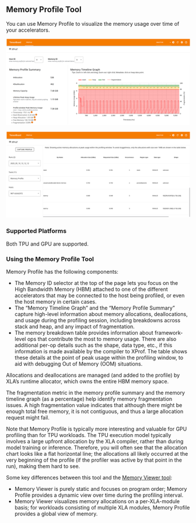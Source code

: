 ## Memory Profile Tool

You can use Memory Profile to visualize the memory usage over time of your
accelerators.

![Memory Profile](images/memory_profile.png)

![Memory Profile](images/memory_profile_2.png)

### Supported Platforms

Both TPU and GPU are supported.

### Using the Memory Profile Tool

Memory Profile has the following components:

*   The Memory ID selector at the top of the page lets you focus on the High
    Bandwidth Memory (HBM) attached to one of the different accelerators that
    may be connected to the host being profiled, or even the host memory in
    certain cases.
*   The “Memory Timeline Graph” and the “Memory Profile Summary” capture
    high-level information about memory allocations, deallocations, and usage
    during the profiling session, including breakdowns across stack and heap,
    and any impact of fragmentation.
*   The memory breakdown table provides information about framework-level ops
    that contribute the most to memory usage. There are also additional per-op
    details such as the shape, data type, etc., if this information is made
    available by the compiler to XProf. The table shows these details at the
    point of peak usage within the profiling window, to aid with debugging Out
    of Memory (OOM) situations.

Allocations and deallocations are managed (and added to the profile) by XLA’s
runtime allocator, which owns the entire HBM memory space.

The fragmentation metric in the memory profile summary and the memory timeline
graph (as a percentage) help identify memory fragmentation issues. A high
fragmentation value indicates that although there might be enough total free
memory, it is not contiguous, and thus a large allocation request might fail.

Note that Memory Profile is typically more interesting and valuable for GPU
profiling than for TPU workloads. The TPU execution model typically involves
a large upfront allocation by the XLA compiler, rather than during model
training or inference. Therefore, you will often see that the allocation
chart looks like a flat horizontal line; the allocations all likely occurred
at the very beginning of the profile (if the profiler was active by that
point in the run), making them hard to see.

Some key differences between this tool and the [Memory Viewer tool](memory_viewer.md):

*   Memory Viewer is purely static and focuses on program order; Memory Profile
    provides a dynamic view over time during the profiling interval.
*   Memory Viewer visualizes memory allocations on a per-XLA-module basis; for
    workloads consisting of multiple XLA modules, Memory Profile provides a
    global view of memory.

